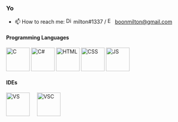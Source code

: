 ### Yo


- 📫 How to reach me: <img alt="Discord" width="16" height="16" src="https://logodownload.org/wp-content/uploads/2017/11/discord-logo-7-1.png"/> milton#1337 / <img alt="Email" width="16" height="16" src="https://cdn-icons-png.flaticon.com/512/281/281769.png"/> boonmilton@gmail.com


#### Programming Languages
<img alt="C" width="64" height="64" src="https://i.imgur.com/89dAWQ7.png"/> <img alt="C#" width="64" height="64" src="https://i.imgur.com/RXZW9ZM.png"/> <img alt="HTML" width="64" height="64" src="https://i.imgur.com/eR15UsO.png"/> <img alt="CSS" width="64" height="64" src="https://i.imgur.com/k82Wrkg.png"/> <img alt="JS" width="64" height="64" src="https://i.imgur.com/Zxdgipq.png"/>

#### IDEs
<img alt="VS" width="64" height="64" src="https://www.pinclipart.com/picdir/big/527-5277836_microsoft-visual-studio-2017-icon-clipart.png"/> &nbsp;&nbsp;&nbsp; <img alt="VSC" width="64" height="64" src="https://upload.wikimedia.org/wikipedia/commons/thumb/2/2d/Visual_Studio_Code_1.18_icon.svg/1200px-Visual_Studio_Code_1.18_icon.svg.png"/>

